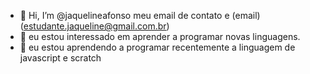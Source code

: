 
- 👋 Hi, I’m @jaquelineafonso
meu email de contato e (email) (estudante.jaqueline@gmail.com.br)
- 👀 eu estou interessado em aprender a programar novas linguagens.
- 🌱 eu estou aprendendo a programar recentemente a linguagem de javascript e scratch 
